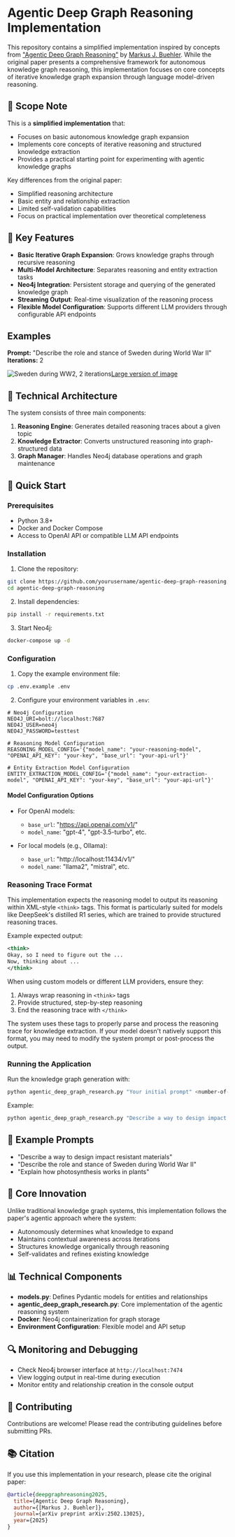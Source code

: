 # Agentic Deep Graph Reasoning Implementation

This repository contains a simplified implementation inspired by concepts from ["Agentic Deep Graph Reasoning"](https://arxiv.org/abs/2502.13025) by [Markus J. Buehler](https://orcid.org/0000-0002-4173-9659). While the original paper presents a comprehensive framework for autonomous knowledge graph reasoning, this implementation focuses on core concepts of iterative knowledge graph expansion through language model-driven reasoning.

## 📝 Scope Note

This is a **simplified implementation** that:
- Focuses on basic autonomous knowledge graph expansion
- Implements core concepts of iterative reasoning and structured knowledge extraction
- Provides a practical starting point for experimenting with agentic knowledge graphs

Key differences from the original paper:
- Simplified reasoning architecture
- Basic entity and relationship extraction
- Limited self-validation capabilities
- Focus on practical implementation over theoretical completeness

## 🌟 Key Features

- **Basic Iterative Graph Expansion**: Grows knowledge graphs through recursive reasoning
- **Multi-Model Architecture**: Separates reasoning and entity extraction tasks
- **Neo4j Integration**: Persistent storage and querying of the generated knowledge graph
- **Streaming Output**: Real-time visualization of the reasoning process
- **Flexible Model Configuration**: Supports different LLM providers through configurable API endpoints

## Examples

**Prompt:** "Describe the role and stance of Sweden during World War II"
**Iterations:** 2

![Sweden during WW2, 2 iterations](images/SwedenWW2_2_Iterations_thumb.png)[Large version of image](images/SwedenWW2_2_Iterations.png)

## 🔧 Technical Architecture

The system consists of three main components:

1. **Reasoning Engine**: Generates detailed reasoning traces about a given topic
2. **Knowledge Extractor**: Converts unstructured reasoning into graph-structured data
3. **Graph Manager**: Handles Neo4j database operations and graph maintenance

## 🚀 Quick Start

### Prerequisites

- Python 3.8+
- Docker and Docker Compose
- Access to OpenAI API or compatible LLM API endpoints

### Installation

1. Clone the repository:
```bash
git clone https://github.com/yourusername/agentic-deep-graph-reasoning.git
cd agentic-deep-graph-reasoning
```

2. Install dependencies:
```bash
pip install -r requirements.txt
```

3. Start Neo4j:
```bash
docker-compose up -d
```

### Configuration

1. Copy the example environment file:
```bash
cp .env.example .env
```

2. Configure your environment variables in `.env`:

```env
# Neo4j Configuration
NEO4J_URI=bolt://localhost:7687
NEO4J_USER=neo4j
NEO4J_PASSWORD=testtest

# Reasoning Model Configuration
REASONING_MODEL_CONFIG='{"model_name": "your-reasoning-model", "OPENAI_API_KEY": "your-key", "base_url": "your-api-url"}'

# Entity Extraction Model Configuration
ENTITY_EXTRACTION_MODEL_CONFIG='{"model_name": "your-extraction-model", "OPENAI_API_KEY": "your-key", "base_url": "your-api-url"}'
```

#### Model Configuration Options

- For OpenAI models:
  - `base_url`: "https://api.openai.com/v1/"
  - `model_name`: "gpt-4", "gpt-3.5-turbo", etc.

- For local models (e.g., Ollama):
  - `base_url`: "http://localhost:11434/v1/"
  - `model_name`: "llama2", "mistral", etc.

### Reasoning Trace Format

This implementation expects the reasoning model to output its reasoning within XML-style `<think>` tags. This format is particularly suited for models like DeepSeek's distilled R1 series, which are trained to provide structured reasoning traces.

Example expected output:
```xml
<think>
Okay, so I need to figure out the ...
Now, thinking about ...
</think>
```

When using custom models or different LLM providers, ensure they:
1. Always wrap reasoning in `<think>` tags
2. Provide structured, step-by-step reasoning
3. End the reasoning trace with `</think>`

The system uses these tags to properly parse and process the reasoning trace for knowledge extraction. If your model doesn't natively support this format, you may need to modify the system prompt or post-process the output.

### Running the Application

Run the knowledge graph generation with:
```bash
python agentic_deep_graph_research.py "Your initial prompt" <number-of-iterations>
```

Example:
```bash
python agentic_deep_graph_research.py "Describe a way to design impact resistant materials" 3
```

## 📖 Example Prompts

- "Describe a way to design impact resistant materials"
- "Describe the role and stance of Sweden during World War II"
- "Explain how photosynthesis works in plants"

## 🎯 Core Innovation

Unlike traditional knowledge graph systems, this implementation follows the paper's agentic approach where the system:

- Autonomously determines what knowledge to expand
- Maintains contextual awareness across iterations
- Structures knowledge organically through reasoning
- Self-validates and refines existing knowledge

## 📊 Technical Components

- **models.py**: Defines Pydantic models for entities and relationships
- **agentic_deep_graph_research.py**: Core implementation of the agentic reasoning system
- **Docker**: Neo4j containerization for graph storage
- **Environment Configuration**: Flexible model and API setup

## 🔍 Monitoring and Debugging

- Check Neo4j browser interface at `http://localhost:7474`
- View logging output in real-time during execution
- Monitor entity and relationship creation in the console output

## 🤝 Contributing

Contributions are welcome! Please read the contributing guidelines before submitting PRs.

## 📚 Citation

If you use this implementation in your research, please cite the original paper:

```bibtex
@article{deepgraphreasoning2025,
  title={Agentic Deep Graph Reasoning},
  author={[Markus J. Buehler]},
  journal={arXiv preprint arXiv:2502.13025},
  year={2025}
}
